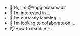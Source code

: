 - 👋 Hi, I’m @Anggimuhamadn
- 👀 I’m interested in ...
- 🌱 I’m currently learning ...
- 💞️ I’m looking to collaborate on ...
- 📫 How to reach me ...

<!---
Anggimuhamadn/Anggimuhamadn is a ✨ special ✨ repository because its `README.md` (this file) appears on your GitHub profile.
You can click the Preview link to take a look at your changes.
--->
